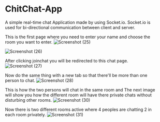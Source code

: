# ChitChat-App
A simple real-time chat Application made by using Socket.io.
Socket.io is used for bi-directional communication between client and server.


This is the first page where you need to enter your name and choose the room you want to enter.
![Screenshot (25)](https://user-images.githubusercontent.com/91191500/165083024-f11dc58f-919a-4f44-ae39-169eec3e98fd.png)

![Screenshot (26)](https://user-images.githubusercontent.com/91191500/165083626-1a607177-903f-43b2-bad7-b60bd82b5b43.png)


After clicking joinchat you will be redirected to this chat page.
![Screenshot (27)](https://user-images.githubusercontent.com/91191500/165083684-db0c52a5-38b3-4938-aa87-99f03ce9b3c5.png)



Now do the same thing with a new tab so that there'll be more than one person to chat.
![Screenshot (28)](https://user-images.githubusercontent.com/91191500/165083876-8277470a-8c6d-4707-b0c5-b92fef5a54b7.png)


This is how the two persons will chat in the same room and The next image will show you how the different room will have there private chats without disturbing other rooms.
![Screenshot (30)](https://user-images.githubusercontent.com/91191500/165084325-90b4557b-eba5-4616-84b5-e6bb67dcfcca.png)


Now there is two different rooms active where 4 peoples are chatting 2 in each room privately.
![Screenshot (31)](https://user-images.githubusercontent.com/91191500/165084340-02203ae3-5633-4979-92f5-80d0ad27e9c8.png)


